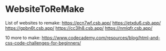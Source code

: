 # WebsiteToReMake
List of websites to remake:
https://ecn7wf.csb.app/
https://etxdu6.csb.app/
https://gpbn6t.csb.app/
https://cc3lh8.csb.app/
https://nmlqfr.csb.app/

10 more to make: 
https://www.codecademy.com/resources/blog/html-and-css-code-challenges-for-beginners/
